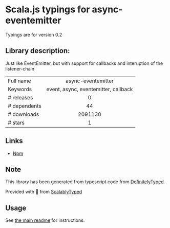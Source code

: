 
# Scala.js typings for async-eventemitter

Typings are for version 0.2

## Library description:
Just like EventEmitter, but with support for callbacks and interuption of the listener-chain

|                    |                 |
| ------------------ | :-------------: |
| Full name          | async-eventemitter |
| Keywords           | event, async, eventemitter, callback |
| # releases         | 0 |
| # dependents       | 44 |
| # downloads        | 2091130 |
| # stars            | 1 |

## Links
- [Npm](https://www.npmjs.com/package/async-eventemitter)
    


## Note
This library has been generated from typescript code from [DefinitelyTyped](https://definitelytyped.org).

Provided with :purple_heart: from [ScalablyTyped](https://github.com/oyvindberg/ScalablyTyped)

## Usage
See [the main readme](../../readme.md) for instructions.


